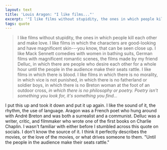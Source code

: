 ```yaml
---
layout: text
title: 'Louis Aragon: "I like films..."'
excerpt: '"I like films without stupidity, the ones in which people kill each other and make love. I like films in which the characters are good-looking..."'
tags: quote
---
```

> I like films without stupidity, the ones in which people kill each other and make love. I like films in which the characters are good-looking and have magnificent skin---you know, that can be seen close up. I like Mack Sennett comedies with women in bathing suits, German films with magnificent romantic scenes, the films made by my friend Delluc, in which there are people who desire each other for a whole hour until the people in the audience make their seats rattle. I like films in which there is blood. I like films in which there is no morality, in which vice is not punished, in which there is no fatherland or soldier boys, in which there is no Breton woman at the foot of an outdoor cross, _in which there is no philosophy or poetry. Poetry isn't something you look for, it's something you find..._

I put this up and took it down and put it up again. I like the sound of it, the rhythm, the use of language. Aragon was a French poet who hung around with André Breton and was both a surrealist and a communist. Delluc was a writer, critic, and filmmaker who wrote one of the first books on Charlie Chaplin. I wasn't familiar with either before I stumbled across this quote on socials. I don't know the source of it. I think it perfectly describes the movies, or the love of the movies, or what drives someone to them. "Until the people in the audience make their seats rattle."
